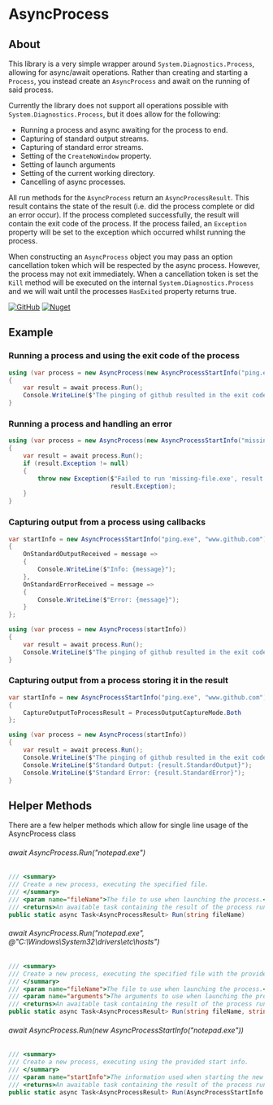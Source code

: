 # AsyncProcess


## About

This library is a very simple wrapper around `System.Diagnostics.Process`, allowing for async/await operations.
Rather than creating and starting a `Process`, you instead create an `AsyncProcess` and await on the running of said process.

Currently the library does not support all operations possible with `System.Diagnostics.Process`, but it does allow for the following:

 * Running a process and async awaiting for the process to end.
 * Capturing of standard output streams.
 * Capturing of standard error streams.
 * Setting of the `CreateNoWindow` property.
 * Setting of launch arguments
 * Setting of the current working directory.
 * Cancelling of async processes.

All run methods for the `AsyncProcess` return an `AsyncProcessResult`.
This result contains the state of the result (i.e. did the process complete or did an error occur).
If the process completed successfully, the result will contain the exit code of the process.
If the process failed, an `Exception` property will be set to the exception which occurred whilst running the process.
 
When constructing an `AsyncProcess` object you may pass an option cancellation token which will be respected by the async process.
However, the process may not exit immediately. When a cancellation token is set the `Kill` method will be executed on the internal 
`System.Diagnostics.Process` and we will wait until the processes `HasExited` property returns true.
 
[![GitHub](https://img.shields.io/github/license/samoatesgames/AsyncProcess.Sharp.svg?style=flat-square)](https://github.com/samoatesgames/AsyncProcess.Sharp/blob/master/LICENSE)
[![Nuget](https://img.shields.io/nuget/dt/AsyncProcess.Sharp.svg?label=Nuget&style=flat-square)](https://www.nuget.org/packages/AsyncProcess.Sharp/)
 
## Example

### Running a process and using the exit code of the process
```csharp
using (var process = new AsyncProcess(new AsyncProcessStartInfo("ping.exe", "www.github.com")))
{
    var result = await process.Run();
    Console.WriteLine($"The pinging of github resulted in the exit code: {result.ExitCode}");
}
```

### Running a process and handling an error
```csharp
using (var process = new AsyncProcess(new AsyncProcessStartInfo("missing-file.exe")))
{
    var result = await process.Run();
    if (result.Exception != null)
    {
    	throw new Exception($"Failed to run 'missing-file.exe', result: ${result.CompletionState}",
							result.Exception);
    }
}
```

### Capturing output from a process using callbacks
```csharp
var startInfo = new AsyncProcessStartInfo("ping.exe", "www.github.com")
{
    OnStandardOutputReceived = message =>
    {
        Console.WriteLine($"Info: {message}");
    },
    OnStandardErrorReceived = message =>
    {
        Console.WriteLine($"Error: {message}");
    }
};

using (var process = new AsyncProcess(startInfo))
{
    var result = await process.Run();
    Console.WriteLine($"The pinging of github resulted in the exit code: {result.ExitCode}");
}
```

### Capturing output from a process storing it in the result
```csharp
var startInfo = new AsyncProcessStartInfo("ping.exe", "www.github.com")
{
    CaptureOutputToProcessResult = ProcessOutputCaptureMode.Both
};

using (var process = new AsyncProcess(startInfo))
{
    var result = await process.Run();
    Console.WriteLine($"The pinging of github resulted in the exit code: {result.ExitCode}");
	Console.WriteLine($"Standard Output: {result.StandardOutput}");	
	Console.WriteLine($"Standard Error: {result.StandardError}");	
}
```


## Helper Methods

There are a few helper methods which allow for single line usage of the AsyncProcess class

###### await AsyncProcess.Run("notepad.exe")
```csharp
/// <summary>
/// Create a new process, executing the specified file.
/// </summary>
/// <param name="fileName">The file to use when launching the process.</param>
/// <returns>An awaitable task containing the result of the process run.</returns>
public static async Task<AsyncProcessResult> Run(string fileName)
```

###### await AsyncProcess.Run("notepad.exe", @"C:\Windows\System32\drivers\etc\hosts")
```csharp
/// <summary>
/// Create a new process, executing the specified file with the provided launch arguments.
/// </summary>
/// <param name="fileName">The file to use when launching the process.</param>
/// <param name="arguments">The arguments to use when launching the process.</param>
/// <returns>An awaitable task containing the result of the process run.</returns>
public static async Task<AsyncProcessResult> Run(string fileName, string arguments)
```

###### await AsyncProcess.Run(new AsyncProcessStartInfo("notepad.exe"))
```csharp
/// <summary>
/// Create a new process, executing using the provided start info.
/// </summary>
/// <param name="startInfo">The information used when starting the new process.</param>
/// <returns>An awaitable task containing the result of the process run.</returns>
public static async Task<AsyncProcessResult> Run(AsyncProcessStartInfo startInfo)
```
